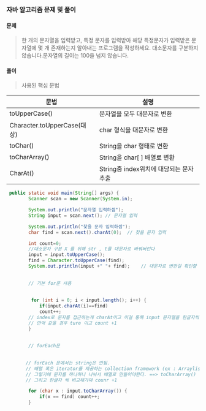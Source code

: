 ### 자바 알고리즘 문제 및 풀이




#### 문제



> 한 개의 문자열을 입력받고, 특정 문자를 입력받아 해당 특정문자가 입력받은 문자열에 몇 개 존재하는지 알아내는 프로그램을 작성하세요.
> 대소문자를 구분하지 않습니다.문자열의 길이는 100을 넘지 않습니다.




#### 풀이




> 사용된 핵심 문법 




문법                        | 설명                                    |
|---|---|
toUpperCase()               | 문자열을 모두 대문자로 변환             |
Character.toUpperCase(대상) | char 형식을 대문자로 변환               |
toChar()                    | String을 char 형태로 변환               |
toCharArray()               | String을 char[ ] 배열로 변환            |
CharAt()                    | String중 index위치에 대당되는 문자 추출  |









```java
 public static void main(String[] args) {
        Scanner scan = new Scanner(System.in);

        System.out.println("문자열 입력하셈");
        String input = scan.next(); // 문자열 입력

        System.out.println("찾을 문자 입력하셈");
        char find = scan.next().charAt(0);  // 찾을 문자 입력

        int count=0;
        //대소문자 구분 X 를 위해 str , t를 대문자로 바꿔버린다
        input = input.toUpperCase();
        find = Character.toUpperCase(find);
        System.out.println(input +" "+ find);    // 대문자로 변한걸 확인할 수 있다.
        
        
        // 기본 for문 사용
        
        
         for (int i = 0; i < input.length(); i++) {
            if(input.charAt(i)==find) 
            count++;
        // index로 문자를 접근하는게 charAt이고 이걸 통해 input 문자열을 한글자씩 확인
        // 만약 같을 경우 ture 이고 count +1
        }
        
        
        // forEach문 
        
        
       // forEach 문에서는 string은 안됨.
       // 배열 혹은 iterator를 제공하는 collection framework (ex : Arraylist , list)등  가능
       // 그렇기에 문자를 하나하나 나눠서 배열로 만들어야한다. ==> toCharArray()
       // 그리고 한글자 씩 비교해가며 counr +1

        for (char x : input.toCharArray()) {
            if(x == find) count++;
        }
```
